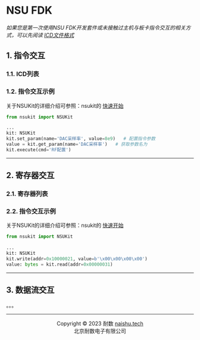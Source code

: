 # NSU FDK

_如果您是第一次使用NSU FDK开发套件或未接触过主机与板卡指令交互的相关方式，可以先阅读 [ICD文件格式](#md_ICD文件格式)_

## 1. 指令交互

### 1.1. ICD列表

### 1.2. 指令交互示例

关于NSUKit的详细介绍可参照：nsukit的 [快速开始](../02_Quickstart.md)

```python
from nsukit import NSUKit

...
kit: NSUKit
kit.set_param(name='DAC采样率', value=8e9)   # 配置指令参数
value = kit.get_param(name='DAC采样率')   # 获取参数名为
kit.execute(cmd='RF配置')
```

---
## 2. 寄存器交互

### 2.1. 寄存器列表

### 2.2. 指令交互示例

关于NSUKit的详细介绍可参照：nsukit的 [快速开始](../02_Quickstart.md)

```python
from nsukit import NSUKit
    
...
kit: NSUKit
kit.write(addr=0x10000021, value=b'\x00\x00\x00\x00')
value: bytes = kit.read(addr=0x00000031)
```

---
## 3. 数据流交互

。。。

---

<center>Copyright © 2023 耐数 <a href="http://naishu.tech/" target="_blank">naishu.tech</a></center>
<center>北京耐数电子有限公司</center>